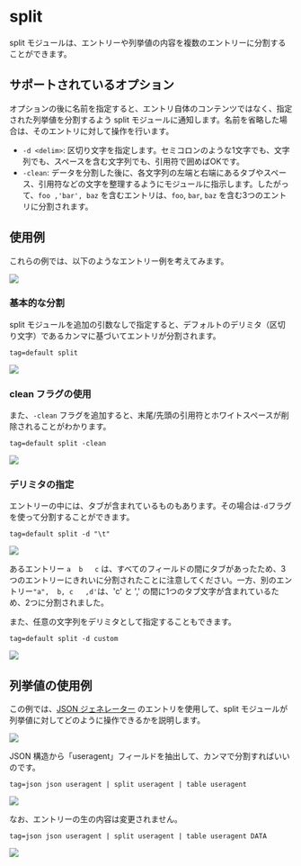 # split

split モジュールは、エントリーや列挙値の内容を複数のエントリーに分割することができます。

## サポートされているオプション

オプションの後に名前を指定すると、エントリ自体のコンテンツではなく、指定された列挙値を分割するよう split モジュールに通知します。名前を省略した場合は、そのエントリに対して操作を行います。

* `-d <delim>`: 区切り文字を指定します。セミコロンのような1文字でも、文字列でも、スペースを含む文字列でも、引用符で囲めばOKです。
* `-clean`: データを分割した後に、各文字列の左端と右端にあるタブやスペース、引用符などの文字を整理するようにモジュールに指示します。したがって、`foo ,'bar', baz` を含むエントリは、`foo`, `bar`, `baz` を含む3つのエントリに分割されます。

## 使用例

これらの例では、以下のようなエントリー例を考えてみます。

![](data.png)

### 基本的な分割

split モジュールを追加の引数なしで指定すると、デフォルトのデリミタ（区切り文字）であるカンマに基づいてエントリが分割されます。

```
tag=default split
```

![](s1.png)

### clean フラグの使用

また、`-clean` フラグを追加すると、末尾/先頭の引用符とホワイトスペースが削除されることがわかります。

```
tag=default split -clean
```

![](s2.png)

### デリミタの指定

エントリーの中には、タブが含まれているものもあります。その場合は`-d`フラグを使って分割することができます。

```
tag=default split -d "\t"
```

![](s3.png)

あるエントリー `a	b	c` は、すべてのフィールドの間にタブがあったため、3つのエントリーにきれいに分割されたことに注意してください。一方、別のエントリー`"a",  b, c	,d'`は、'c' と ',' の間に1つのタブ文字が含まれているため、2つに分割されました。

また、任意の文字列をデリミタとして指定することもできます。

```
tag=default split -d custom
```

![](s4.png)

## 列挙値の使用例

この例では、[JSON ジェネレーター](https://github.com/gravwell/generators) のエントリを使用して、split モジュールが列挙値に対してどのように操作できるかを説明します。

![](ev.png)

JSON 構造から「useragent」フィールドを抽出して、カンマで分割すればいいのです。

```
tag=json json useragent | split useragent | table useragent
```

![](evdata.png)

なお、エントリーの生の内容は変更されません。

```
tag=json json useragent | split useragent | table useragent DATA
```

![](evcontents.png)
